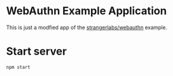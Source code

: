 # WebAuthn Example Application

This is just a modfied app of the [strangerlabs/webauthn](https://github.com/strangerlabs/webauthn/tree/master/example) example.

# Start server

```
npm start
```

